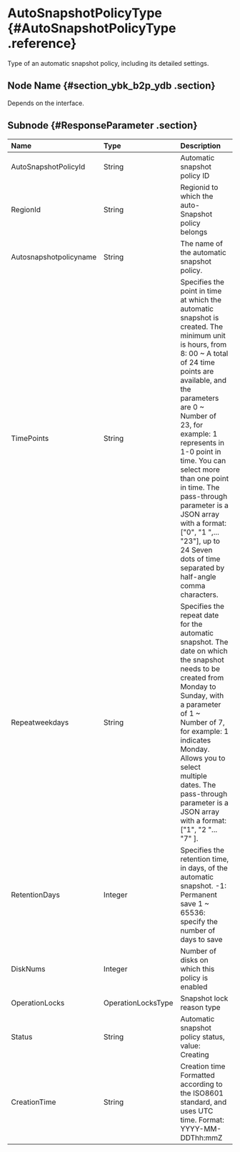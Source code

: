 # AutoSnapshotPolicyType {#AutoSnapshotPolicyType .reference}

Type of an automatic snapshot policy, including its detailed settings.

## Node Name {#section_ybk_b2p_ydb .section}

Depends on the interface.

## Subnode {#ResponseParameter .section}

|Name|Type|Description|
|:---|:---|:----------|
|AutoSnapshotPolicyId|String|Automatic snapshot policy ID|
|RegionId|String|Regionid to which the auto-Snapshot policy belongs|
|Autosnapshotpolicyname|String|The name of the automatic snapshot policy.|
|TimePoints|String|Specifies the point in time at which the automatic snapshot is created. The minimum unit is hours, from 8: 00 ~ A total of 24 time points are available, and the parameters are 0 ~ Number of 23, for example: 1 represents in 1-0 point in time. You can select more than one point in time. The pass-through parameter is a JSON array with a format: \["0", "1 ",... "23"\], up to 24 Seven dots of time separated by half-angle comma characters.|
|Repeatweekdays|String|Specifies the repeat date for the automatic snapshot. The date on which the snapshot needs to be created from Monday to Sunday, with a parameter of 1 ~ Number of 7, for example: 1 indicates Monday. Allows you to select multiple dates. The pass-through parameter is a JSON array with a format: \["1", "2 "... "7" \].|
|RetentionDays|Integer|Specifies the retention time, in days, of the automatic snapshot. -1: Permanent save 1 ~ 65536: specify the number of days to save|
|DiskNums|Integer|Number of disks on which this policy is enabled|
|OperationLocks|OperationLocksType|Snapshot lock reason type|
|Status|String|Automatic snapshot policy status, value: Creating | available|
|CreationTime|String|Creation time Formatted according to the ISO8601 standard, and uses UTC time. Format: YYYY-MM-DDThh:mmZ|

